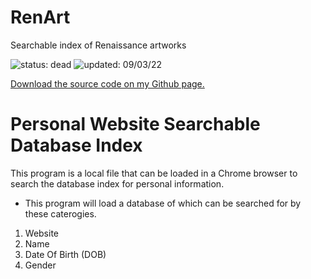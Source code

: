# RenArt
Searchable index of Renaissance artworks

![status: dead](https://img.shields.io/badge/status-dead-red) ![updated: 09/03/22](https://img.shields.io/badge/updated-3/10/20-yellow)

<a href = "http://micahlt.github.io/renart">Download the source code on my Github page.</a>

# Personal Website Searchable Database Index
This program is a local file that can be loaded in a Chrome browser to search the database index for personal information.

- This program will load a database of which can be searched for by these caterogies.
1. Website
2. Name
3. Date Of Birth (DOB)
4. Gender